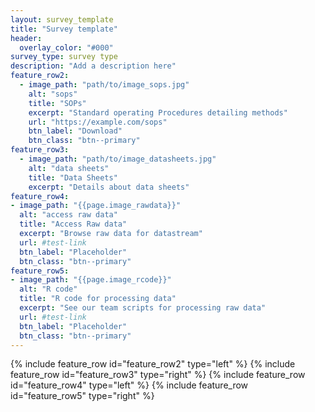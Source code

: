 ```yaml
---
layout: survey_template
title: "Survey template"
header:
  overlay_color: "#000"
survey_type: survey type
description: "Add a description here"
feature_row2:
  - image_path: "path/to/image_sops.jpg"
    alt: "sops"
    title: "SOPs"
    excerpt: "Standard operating Procedures detailing methods"
    url: "https://example.com/sops"
    btn_label: "Download"
    btn_class: "btn--primary"
feature_row3:
  - image_path: "path/to/image_datasheets.jpg"
    alt: "data sheets"
    title: "Data Sheets"
    excerpt: "Details about data sheets"
feature_row4:
- image_path: "{{page.image_rawdata}}"
  alt: "access raw data"
  title: "Access Raw data"
  excerpt: "Browse raw data for datastream"
  url: #test-link
  btn_label: "Placeholder"
  btn_class: "btn--primary"
feature_row5:
- image_path: "{{page.image_rcode}}"
  alt: "R code"
  title: "R code for processing data"
  excerpt: "See our team scripts for processing raw data"
  url: #test-link
  btn_label: "Placeholder"
  btn_class: "btn--primary"
---
```


{% include feature_row id="feature_row2" type="left" %}
{% include feature_row id="feature_row3" type="right" %}
{% include feature_row id="feature_row4" type="left" %}
{% include feature_row id="feature_row5" type="right" %}
